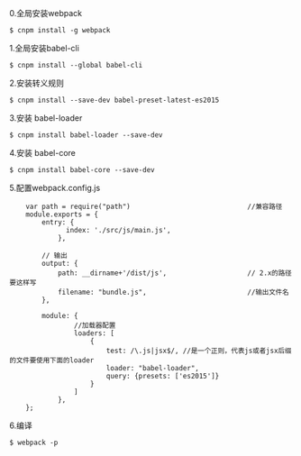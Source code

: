 0.全局安装webpack
```
$ cnpm install -g webpack

```
1.全局安装babel-cli

```
$ cnpm install --global babel-cli

```
2.安装转义规则

```
$ cnpm install --save-dev babel-preset-latest-es2015

```
3.安装 babel-loader

```
$ cnpm install babel-loader --save-dev
```
4.安装 babel-core

```
$ cnpm install babel-core --save-dev
```
5.配置webpack.config.js

```
    var path = require("path")                             //兼容路径
	module.exports = {
	    entry: { 
	    	  index: './src/js/main.js',
	    	},
	       
	    // 输出
	    output: {
	        path: __dirname+'/dist/js',                    // 2.x的路径要这样写
	        filename: "bundle.js",                         //输出文件名
	    },
	     
		module: {
		        //加载器配置
		        loaders: [
		            {
		                test: /\.js|jsx$/, //是一个正则，代表js或者jsx后缀的文件要使用下面的loader
		                loader: "babel-loader",
		                query: {presets: ['es2015']}
		            }
		        ]
		    },
	};  
```
6.编译
```
$ webpack -p
```
